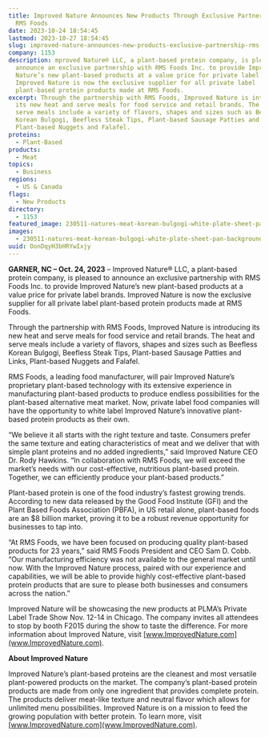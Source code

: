 ```yaml
---
title: Improved Nature Announces New Products Through Exclusive Partnership with
  RMS Foods
date: 2023-10-24 18:54:45
lastmod: 2023-10-27 18:54:45
slug: improved-nature-announces-new-products-exclusive-partnership-rms-foods
company: 1153
description: mproved Nature® LLC, a plant-based protein company, is pleased to
  announce an exclusive partnership with RMS Foods Inc. to provide Improved
  Nature’s new plant-based products at a value price for private label brands.
  Improved Nature is now the exclusive supplier for all private label
  plant-based protein products made at RMS Foods.
excerpt: Through the partnership with RMS Foods, Improved Nature is introducing
  its new heat and serve meals for food service and retail brands. The heat and
  serve meals include a variety of flavors, shapes and sizes such as Beefless
  Korean Bulgogi, Beefless Steak Tips, Plant-based Sausage Patties and Links,
  Plant-based Nuggets and Falafel.
proteins:
  - Plant-Based
products:
  - Meat
topics:
  - Business
regions:
  - US & Canada
flags:
  - New Products
directory:
  - 1153
featured_image: 230511-natures-meat-korean-bulgogi-white-plate-sheet-pan-background.jpg
images:
  - 230511-natures-meat-korean-bulgogi-white-plate-sheet-pan-background.jpg
uuid: OonDqyH3bHRYwIxjy
---
```

**GARNER, NC – Oct. 24, 2023** – Improved Nature® LLC, a plant-based protein company, is pleased to announce an exclusive partnership with RMS Foods Inc. to provide Improved Nature’s new plant-based products at a value price for private label brands. Improved Nature is now the exclusive supplier for all private label plant-based protein products made at RMS Foods.

Through the partnership with RMS Foods, Improved Nature is introducing its new heat and serve meals for food service and retail brands. The heat and serve meals include a variety of flavors, shapes and sizes such as Beefless Korean Bulgogi, Beefless Steak Tips, Plant-based Sausage Patties and Links, Plant-based Nuggets and Falafel. 

RMS Foods, a leading food manufacturer, will pair Improved Nature’s proprietary plant-based technology with its extensive experience in manufacturing plant-based products to produce endless possibilities for the plant-based alternative meat market. Now, private label food companies will have the opportunity to white label Improved Nature’s innovative plant-based protein products as their own. 

“We believe it all starts with the right texture and taste. Consumers prefer the same texture and eating characteristics of meat and we deliver that with simple plant proteins and no added ingredients,” said Improved Nature CEO Dr. Rody Hawkins. “In collaboration with RMS Foods, we will exceed the market’s needs with our cost-effective, nutritious plant-based protein. Together, we can efficiently produce your plant-based products.” 

Plant-based protein is one of the food industry’s fastest growing trends. According to new data released by the Good Food Institute (GFI) and the Plant Based Foods Association (PBFA), in US retail alone, plant-based foods are an $8 billion market, proving it to be a robust revenue opportunity for businesses to tap into.

“At RMS Foods, we have been focused on producing quality plant-based products for 23 years,” said RMS Foods President and CEO Sam D. Cobb. “Our manufacturing efficiency was not available to the general market until now. With the Improved Nature process, paired with our experience and capabilities, we will be able to provide highly cost-effective plant-based protein products that are sure to please both businesses and consumers across the nation.” 

Improved Nature will be showcasing the new products at PLMA’s Private Label Trade Show Nov. 12-14 in Chicago. The company invites all attendees to stop by booth F2015 during the show to taste the difference. For more information about Improved Nature, visit [www.ImprovedNature.com](www.ImprovedNature.com). 

**About Improved Nature**

Improved Nature’s plant-based proteins are the cleanest and most versatile plant-powered products on the market. The company’s plant-based protein products are made from only one ingredient that provides complete protein. The products deliver meat-like texture and neutral flavor which allows for unlimited menu possibilities. Improved Nature is on a mission to feed the growing population with better protein. To learn more, visit [www.ImprovedNature.com](www.ImprovedNature.com).